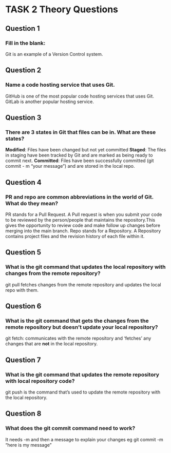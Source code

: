 # TASK 2 Theory Questions

## Question 1
### Fill in the blank:
Git is an example of a Version Control system.

## Question 2
### Name a code hosting service that uses Git.
GitHub is one of the most popular code hosting services that uses Git. GitLab is another popular hosting service.


## Question 3
### There are 3 states in Git that files can be in. What are these states?

**Modified**: Files have been changed but not yet committed
**Staged**: The  files in staging have been tracked by Git and are marked as being ready to commit next.
**Committed**: Files have been successfully committed (git commit - m “your message”) and are stored in the local repo.

## Question 4
### PR and repo are common abbreviations in the world of Git. What do they mean?

PR stands for a Pull Request. A Pull request is when you submit your code to be reviewed by the person/people that maintains the repository.This gives the opportunity to review code and make follow up changes before merging into the main branch.
Repo stands for a Repository. A Repository contains project files and the revision history of each file within it.

## Question 5
### What is the git command that updates the local repository with changes from the remote repository?

git pull fetches changes from the remote repository and updates the local repo with them.

## Question 6
### What is the git command that gets the changes from the remote repository but doesn’t update your local repository?

git fetch: communicates with the remote repository and ‘fetches’ any changes that are **not** in the local repository.

##  Question 7
### What is the git command that updates the remote repository with local repository code?

git push is the command that’s used to update the remote repository with the local repository.

## Question 8
### What does the git commit command need to work?

It needs -m and then a message to explain your changes eg
git commit -m “here is my message”
